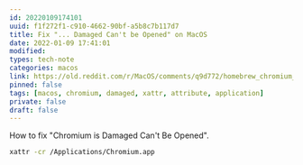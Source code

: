 ```yaml
---
id: 20220109174101
uuid: f1f272f1-c910-4662-90bf-a5b8c7b117d7
title: Fix "... Damaged Can't be Opened" on MacOS
date: 2022-01-09 17:41:01
modified: 
types: tech-note
categories: macos
link: https://old.reddit.com/r/MacOS/comments/q9d772/homebrew_chromium_is_damaged_and_cant_be_openend/
pinned: false
tags: [macos, chromium, damaged, xattr, attribute, application]
private: false
draft: false
---
```


How to fix "Chromium is Damaged Can't Be Opened".

```sh
xattr -cr /Applications/Chromium.app
```
